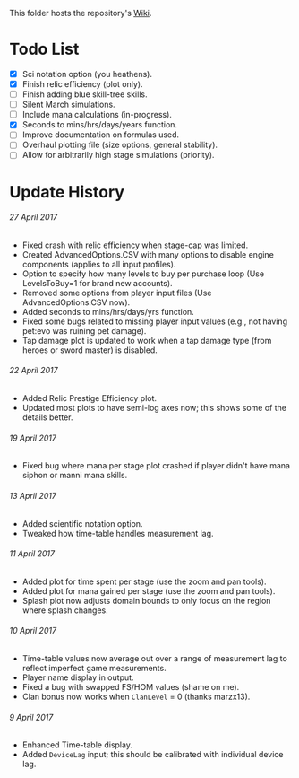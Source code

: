 This folder hosts the repository's [Wiki](https://metxchris.github.io/TT2-Sim/).

# Todo List
- [x] Sci notation option (you heathens).
- [x] Finish relic efficiency (plot only).
- [ ] Finish adding blue skill-tree skills.
- [ ] Silent March simulations.
- [ ] Include mana calculations (in-progress).
- [x] Seconds to mins/hrs/days/years function.
- [ ] Improve documentation on formulas used.
- [ ] Overhaul plotting file (size options, general stability).
- [ ] Allow for arbitrarily high stage simulations (priority).

# Update History
###### 27 April 2017
* Fixed crash with relic efficiency when stage-cap was limited.
* Created AdvancedOptions.CSV with many options to disable engine components (applies to all input profiles).
* Option to specify how many levels to buy per purchase loop (Use LevelsToBuy=1 for brand new accounts).
* Removed some options from player input files (Use AdvancedOptions.CSV now).
* Added seconds to mins/hrs/days/yrs function.
* Fixed some bugs related to missing player input values (e.g., not having pet:evo was ruining pet damage).
* Tap damage plot is updated to work when a tap damage type (from heroes or sword master) is disabled.
###### 22 April 2017
* Added Relic Prestige Efficiency plot.
* Updated most plots to have semi-log axes now; this shows some of the details better.
###### 19 April 2017
* Fixed bug where mana per stage plot crashed if player didn't have mana siphon or manni mana skills.
###### 13 April 2017
* Added scientific notation option.
* Tweaked how time-table handles measurement lag.
###### 11 April 2017
* Added plot for time spent per stage (use the zoom and pan tools).
* Added plot for mana gained per stage (use the zoom and pan tools).
* Splash plot now adjusts domain bounds to only focus on the region where splash changes.
###### 10 April 2017
* Time-table values now average out over a range of measurement lag to reflect imperfect game measurements.
* Player name display in output. 
* Fixed a bug with swapped FS/HOM values (shame on me).
* Clan bonus now works when `ClanLevel` = 0 (thanks marzx13).
###### 9 April 2017
* Enhanced Time-table display.
* Added `DeviceLag` input; this should be calibrated with individual device lag.